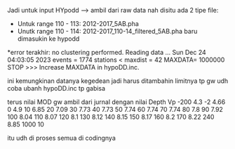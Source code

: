 Jadi untuk input HYpodd --> ambil dari raw data
nah disitu ada 2 tipe file:
- Untuk range 110 - 113: 2012-2017_5AB.pha
- Unutk range 110 - 114: 2012-2017_110-14_filtered_5AB.pha
baru dimasukin ke hypodd

*error terakhir:
no clustering performed.
Reading data ...   Sun Dec 24 04:03:05 2023
events =  1774
stations < maxdist =     42
 MAXDATA=              1000000
STOP >>> Increase MAXDATA in hypoDD.inc.

ini kemungkinan datanya kegedean jadi harus ditambahin limitnya tp gw udh coba ubanh hypoDD.inc tp gabisa

terus nilai MOD gw ambil dari jurnal dengan nilai 
Depth	Vp
-200	4.3
-2	4.66
0	4.9
10	6.85
20	7.09
30	7.73
40	7.73
50	7.74
60	7.74
70	7.74
80	7.8
90	7.92
100	8.04
110	8.07
120	8.1
130	8.12
140	8.15
150	8.17
160	8.2
170	8.22
240	8.85
1000	10

itu udh di proses semua di codingnya
